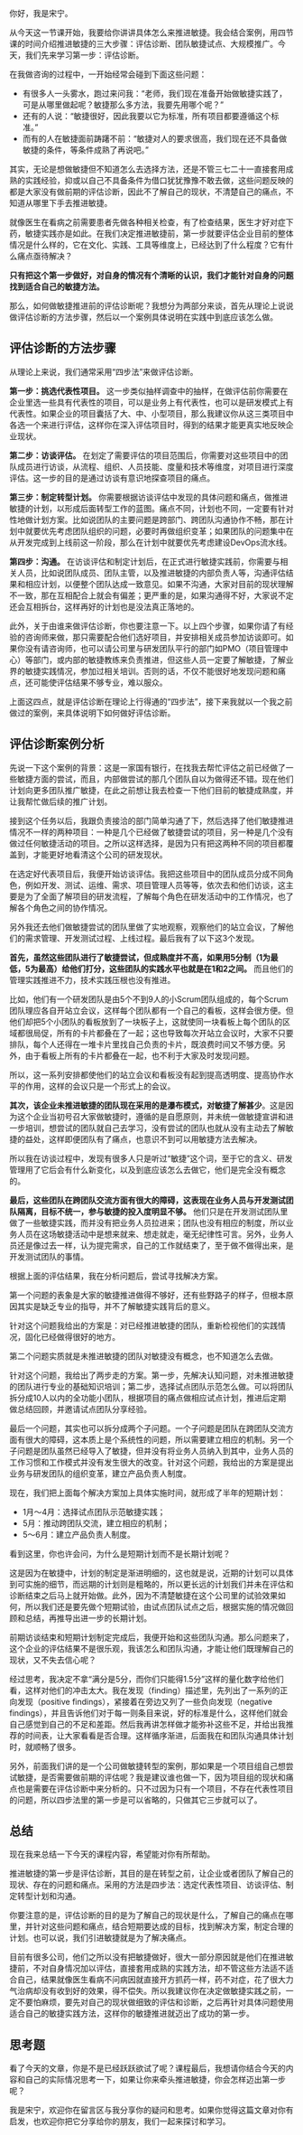你好，我是宋宁。

从今天这一节课开始，我要给你讲讲具体怎么来推进敏捷。我会结合案例，用四节课的时间介绍推进敏捷的三大步骤：评估诊断、团队敏捷试点、大规模推广。今天，我们先来学习第一步：评估诊断。

在我做咨询的过程中，一开始经常会碰到下面这些问题：

- 有很多人一头雾水，跑过来问我：“老师，我们现在准备开始做敏捷实践了，可是从哪里做起呢？敏捷那么多方法，我要先用哪个呢？”
- 还有的人说：“敏捷很好，因此我要以它为标准，所有项目都要遵循这个标准。”
- 而有的人在敏捷面前踌躇不前：“敏捷对人的要求很高，我们现在还不具备做敏捷的条件，等条件成熟了再说吧。”

其实，无论是想做敏捷但不知道怎么去选择方法，还是不管三七二十一直接套用成熟的实践经验，抑或以自己不具备条件为借口犹犹豫豫不敢去做，这些问题反映的都是大家没有做前期的评估诊断，因此不了解自己的现状，不清楚自己的痛点，不知道从哪里下手去推进敏捷。

就像医生在看病之前需要患者先做各种相关检查，有了检查结果，医生才好对症下药，敏捷实践亦是如此。在我们决定推进敏捷前，第一步就要评估企业目前的整体情况是什么样的，它在文化、实践、工具等维度上，已经达到了什么程度？它有什么痛点亟待解决？

**只有把这个第一步做好，对自身的情况有个清晰的认识，我们才能针对自身的问题找到适合自己的敏捷方法。**

那么，如何做敏捷推进前的评估诊断呢？我想分为两部分来谈，首先从理论上说说做评估诊断的方法步骤，然后以一个案例具体说明在实践中到底应该怎么做。

## 评估诊断的方法步骤

从理论上来说，我们通常采用“四步法”来做评估诊断。

**第一步：挑选代表性项目。** 这一步类似抽样调查中的抽样，在做评估前你需要在企业里选一些具有代表性的项目，可以是业务上有代表性，也可以是研发模式上有代表性。如果企业的项目囊括了大、中、小型项目，那么我建议你从这三类项目中各选一个来进行评估，这样你在深入评估项目时，得到的结果才能更真实地反映企业现状。

**第二步：访谈评估。** 在划定了需要评估的项目范围后，你需要对这些项目中的团队成员进行访谈，从流程、组织、人员技能、度量和技术等维度，对项目进行深度评估。这一步的目的是通过访谈有意识地探查项目的痛点。

**第三步：制定转型计划。** 你需要根据访谈评估中发现的具体问题和痛点，做推进敏捷的计划，以形成后面转型工作的蓝图。痛点不同，计划也不同，一定要有针对性地做计划方案。比如说团队的主要问题是跨部门、跨团队沟通协作不畅，那在计划中就要优先考虑团队组织的问题，必要时再做组织变革；如果团队的问题集中在从开发完成到上线前这一阶段，那么在计划中就要优先考虑建设DevOps流水线。

**第四步：沟通。** 在访谈评估和制定计划后，在正式进行敏捷实践前，你需要与相关人员，比如说团队成员、团队主管，以及推进敏捷的内部负责人等，沟通评估结果和相应计划，以便整个团队达成一致意见。如果不沟通，大家对目前的现状理解不一致，那在互相配合上就会有偏差；更严重的是，如果沟通得不好，大家说不定还会互相拆台，这样再好的计划也是没法真正落地的。

此外，关于由谁来做评估诊断，你也要注意一下。以上四个步骤，如果你请了有经验的咨询师来做，那只需要配合他们选好项目，并安排相关成员参加访谈即可。如果你没有请咨询师，也可以请公司里与研发团队平行的部门如PMO（项目管理中心）等部门，或内部的敏捷教练来负责推进，但这些人员一定要了解敏捷，了解业界的敏捷实践情况，参加过相关培训。否则的话，不仅不能很好地发现问题和痛点，还可能使评估结果不够专业，难以服众。

上面这四点，就是评估诊断在理论上行得通的“四步法”，接下来我就以一个我之前做过的案例，来具体说明下如何做好评估诊断。

## 评估诊断案例分析

先说一下这个案例的背景：这是一家国有银行，在找我去帮忙评估之前已经做了一些敏捷方面的尝试，而且，内部做尝试的那几个团队自以为做得还不错。现在他们计划向更多团队推广敏捷，在此之前想让我去检查一下他们目前的敏捷成熟度，并让我帮忙做后续的推广计划。

接到这个任务以后，我跟负责接洽的部门简单沟通了下，然后选择了他们敏捷推进情况不一样的两种项目：一种是几个已经做了敏捷尝试的项目，另一种是几个没有做过任何敏捷活动的项目。之所以这样选择，是因为只有把这两种不同的项目都覆盖到，才能更好地看清这个公司的研发现状。

在选定好代表项目后，我便开始访谈评估。我把这些项目中的团队成员分成不同角色，例如开发、测试、运维、需求、项目管理人员等等，依次去和他们访谈，这主要是为了全面了解项目的研发流程，了解每个角色在研发活动中的工作情况，也了解各个角色之间的协作情况。

另外我还去他们做敏捷尝试的团队里做了实地观察，观察他们的站立会议，了解他们的需求管理、开发测试过程、上线过程。最后我有了以下这3个发现。

**首先，虽然这些团队进行了敏捷尝试，但成熟度并不高，如果用5分制（1为最低，5为最高）给他们打分，这些团队的实践水平也就是在1和2之间。** 而且他们的管理实践推进不力，技术实践压根也没有推进。

比如，他们有一个研发团队是由5个不到9人的小Scrum团队组成的，每个Scrum团队理应各自开站立会议，这样每个团队都有一个自己的看板，这样会很方便。但他们却把5个小团队的看板放到了一块板子上，这就使同一块看板上每个团队的区域都很局促，所有的卡片都叠在了一起；这也导致每次开站立会议时，大家不只要排队，每个人还得在一堆卡片里找自己负责的卡片，既浪费时间又不够方便。另外，由于看板上所有的卡片都叠在一起，也不利于大家及时发现问题。

所以，这一系列安排都使他们的站立会议和看板没有起到提高透明度、提高协作水平的作用，这样的会议只是一个形式上的会议。

**其次，该企业未推进敏捷的团队现在采用的是瀑布模式，对敏捷了解甚少**。这是因为这个企业当初号召大家做敏捷时，遵循的是自愿原则，并未统一做敏捷宣讲和进一步培训，想尝试的团队就自己去学习，没有尝试的团队也就从没有主动去了解敏捷的益处，这样即便团队有了痛点，也意识不到可以用敏捷方法去解决。

所以我在访谈过程中，发现有很多人只是听过“敏捷”这个词，至于它的含义、研发管理用了它后会有什么新变化，以及到底应该怎么去做它，他们是完全没有概念的。

**最后，这些团队在跨团队交流方面有很大的障碍，这表现在业务人员与开发测试团队隔离，目标不统一，参与敏捷的投入度明显不够。** 他们只是在开发测试团队里做了一些敏捷实践，而并没有把业务人员拉进来；团队也没有相应的制度，所以业务人员在这场敏捷活动中是想来就来、想走就走，毫无纪律性可言。另外，业务人员还是像过去一样，认为提完需求，自己的工作就结束了，至于做不做得出来，是开发测试团队的事情。

根据上面的评估结果，我在分析问题后，尝试寻找解决方案。

第一个问题的表象是大家的敏捷推进做得不够好，还有些野路子的样子，但根本原因其实是缺乏专业的指导，并不了解敏捷实践背后的意义。

针对这个问题我给出的方案是：对已经推进敏捷的团队，重新检视他们的实践情况，固化已经做得很好的地方。

第二个问题实质就是未推进敏捷的团队对敏捷没有概念，也不知道怎么去做。

针对这个问题，我给出了两步走的方案。第一步，先解决认知问题，对未推进敏捷的团队进行专业的基础知识培训；第二步，选择试点团队示范怎么做。可以将团队拆分成10人以内的全功能小团队，根据项目的痛点做相应试点计划，推进后定期做总结回顾，并邀请试点团队分享经验。

最后一个问题，其实也可以拆分成两个子问题。一个子问题是团队在跨团队交流方面有很大的障碍，这本质上是个系统性的问题，所以需要建立相应的机制。另一个子问题是团队虽然已经导入了敏捷，但并没有将业务人员纳入到其中，业务人员的工作习惯和工作模式并没有发生很大的改变。针对这个问题，我给出的方案是提出业务与研发团队的组织变革，建立产品负责人制度。

现在，我们把上面每个解决方案加上具体实施时间，就形成了半年的短期计划：

- 1月～4月：选择试点团队示范敏捷实践；
- 5月：推动跨团队交流，建立相应的机制；
- 5～6月：建立产品负责人制度。

看到这里，你也许会问，为什么是短期计划而不是长期计划呢？

这是因为在敏捷中，计划的制定是渐进明细的，这也就是说，近期的计划可以具体到可实施的细节，而远期的计划则是粗略的，所以更长远的计划我们并未在评估和诊断结束之后马上就开始做。此外，因为不清楚敏捷在这个公司里的试验效果如何，所以我们还是要先做个短期试验，由试点团队试点之后，根据实施的情况做回顾和总结，再推导出进一步的长期计划。

前期访谈结束和短期计划制定完成后，我便开始和这些团队沟通。那么问题来了，这个企业的评估结果不是很乐观，我该怎么和团队沟通，才能让他们既理解自己的现状，又不失去信心呢？

经过思考，我决定不拿“满分是5分，而你们只能得1.5分”这样的量化数字给他们看，这样对他们的冲击太大。我在发现（finding）描述里，先列出了一系列的正向发现（positive findings），紧接着在旁边又列了一些负向发现（negative findings），并且告诉他们对于每一则条目来说，好的标准是什么，这样他们就会自己感觉到自己的不足和差距。然后我再讲怎样做才能弥补这些不足，并给出我推荐的时间表，让大家看看是否合理。这样循序渐进，后面我在和团队沟通具体计划时，就顺畅了很多。

另外，前面我们讲的是一个公司做敏捷转型的案例，那如果是一个项目组自己想尝试敏捷，是否需要做前期的评估呢？我是建议谁也做一下，因为项目组的现状和痛点也是需要在评估诊断中来分析的。只不过因为只有一个项目，不存在代表性项目的问题，所以四步法里的第一步是可以省略的，只做其它三步就可以了。

## 总结

现在我来总结一下今天的课程内容，希望能对你有所帮助。

推进敏捷的第一步是评估诊断，其目的是在转型之前，让企业或者团队了解自己的现状、存在的问题和痛点。采用的方法是四步法：选定代表性项目、访谈评估、制定转型计划和沟通。

你要注意的是，评估诊断的目的是为了解自己的现状是什么，了解自己的痛点在哪里，并针对这些问题和痛点，结合短期要达成的目标，找到解决方案，制定合理的计划。也可以说，我们引进敏捷就是为了解决痛点。

目前有很多公司，他们之所以没有把敏捷做好，很大一部分原因就是他们在推进敏捷前，不对自身情况加以评估，直接套用成熟的实践方法，却不管这些方法适不适合自己，结果就像医生看病不问病因就直接开方抓药一样，药不对症，花了很大力气治病却没有收到好的效果，得不偿失。所以我建议你在决定做敏捷实践之前，一定不要怕麻烦，要先对自己的现状做细致的评估和诊断，之后再针对具体问题使用适合自己的敏捷实践方法，这样你的敏捷推进就迈出了成功的第一步。

## 思考题

看了今天的文章，你是不是已经跃跃欲试了呢？课程最后，我想请你结合今天的内容和自己的实际情况思考一下，如果让你来牵头推进敏捷，你会怎样迈出第一步呢？

我是宋宁，欢迎你在留言区与我分享你的疑问和思考。如果你觉得这篇文章对你有启发，也欢迎你把它分享给你的朋友，我们一起来探讨和学习。
